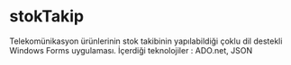 # stokTakip
Telekomünikasyon ürünlerinin stok takibinin yapılabildiği çoklu dil destekli Windows Forms uygulaması. İçerdiği teknolojiler : ADO.net, JSON
